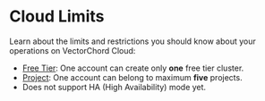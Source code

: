 # Cloud Limits

Learn about the limits and restrictions you should know about your operations on VectorChord Cloud:
- [Free Tier](../pricing/price-plan.md#free-tier): One account can create only **one** free tier cluster.
- [Project](../manage/project.md): One account can belong to maximum **five** projects. 
- Does not support HA (High Availability) mode yet.